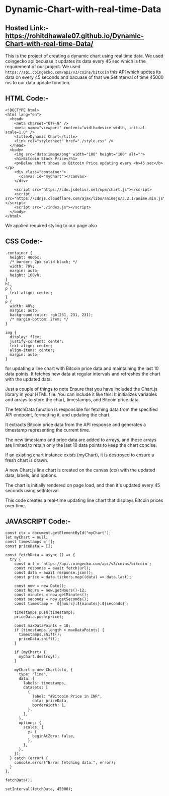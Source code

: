 # Dynamic-Chart-with-real-time-Data
## Hosted Link:- https://rohitdhawale07.github.io/Dynamic-Chart-with-real-time-Data/

This is the project of creating a dynamic chart using real time data.
We used coingecko api becuase it updates its data every 45 sec which is the requirement of our project.
We used `https://api.coingecko.com/api/v3/coins/bitcoin` this API which updtes its data on every 45 seconds 
and bacuase of that we SetInterval of time 45000 ms to our data update function.
## HTML Code:-
```
<!DOCTYPE html>
<html lang="en">
  <head>
    <meta charset="UTF-8" />
    <meta name="viewport" content="width=device-width, initial-scale=1.0" />
    <title>Dynamic Chart</title>
    <link rel="stylesheet" href="./style.css" />
  </head>
  <body>
    <img src="data:image/png" width="100" height="100" alt="">
    <h1>Bitcoin Stock Price</h1>
    <p>Below chart shows us Bitcoin Price updating every <b>45 sec</b></p>
    <div class="container">
      <canvas id="myChart"></canvas>
    </div>

    <script src="https://cdn.jsdelivr.net/npm/chart.js"></script>
    <script src="https://cdnjs.cloudflare.com/ajax/libs/animejs/3.2.1/anime.min.js"></script>
    <script src="./index.js"></script>
  </body>
</html>
```
We applied required styling to our page also
## CSS Code:-

```
.container {
  height: 400px;
  /* border: 2px solid black; */
  width: 70%;
  margin: auto;
  height: 100vh;
}
h1,
p {
  text-align: center;
}
p {
  width: 40%;
  margin: auto;
  background-color: rgb(231, 231, 231);
  /* margin-bottom: 2rem; */
}

img {
  display: flex;
  justify-content: center;
  text-align: center;
  align-items: center;
  margin: auto;
}

```
 for updating a line chart with Bitcoin price data and maintaining the last 10 data points. 
 It fetches new data at regular intervals and refreshes the chart with the updated data.

Just a couple of things to note
Ensure that you have included the Chart.js library in your HTML file. You can include it like this:
It initializes variables and arrays to store the chart, timestamps, and Bitcoin price data.

The fetchData function is responsible for fetching data from the specified API endpoint, formatting it, and updating the chart.

It extracts Bitcoin price data from the API response and generates a timestamp representing the current time.

The new timestamp and price data are added to arrays, and these arrays are limited to retain only the last 10 data points to keep the chart concise.

If an existing chart instance exists (myChart), it is destroyed to ensure a fresh chart is drawn.

A new Chart.js line chart is created on the canvas (ctx) with the updated data, labels, and options.

The chart is initially rendered on page load, and then it's updated every 45 seconds using setInterval.

This code creates a real-time updating line chart that displays Bitcoin prices over time.

## JAVASCRIPT Code:-
```
const ctx = document.getElementById("myChart");
let myChart = null; 
const timestamps = []; 
const priceData = []; 

const fetchData = async () => {
  try {
    const url = `https://api.coingecko.com/api/v3/coins/bitcoin`;
    const response = await fetch(url);
    const data = await response.json();
    const price = data.tickers.map((data) => data.last);

    const now = new Date();
    const hours = now.getHours()-12;
    const minutes = now.getMinutes();
    const seconds = now.getSeconds();
    const timestamp = `${hours}:${minutes}:${seconds}`;

    timestamps.push(timestamp);
    priceData.push(price);

    const maxDataPoints = 10;
    if (timestamps.length > maxDataPoints) {
      timestamps.shift();
      priceData.shift();
    }

    if (myChart) {
      myChart.destroy();
    }

    myChart = new Chart(ctx, {
      type: "line",
      data: {
        labels: timestamps,
        datasets: [
          {
            label: "#Bitcoin Price in INR",
            data: priceData,
            borderWidth: 1,
          },
        ],
      },
      options: {
        scales: {
          y: {
            beginAtZero: false,
          },
        },
      },
    });
  } catch (error) {
    console.error("Error fetching data:", error);
  }
};

fetchData();

setInterval(fetchData, 45000);
```
